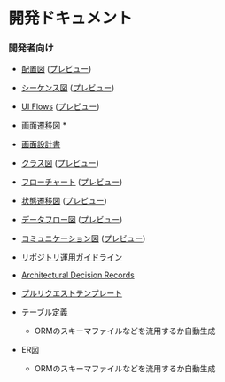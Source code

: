 # 開発ドキュメント


### 開発者向け

- [配置図](sample_repo/doc/dev/DeploymentDiagram.example.md)
([プレビュー](sample_repo/doc/dev/_previews/DeploymentDiagram.png))

- [シーケンス図](sample_repo/doc/dev/SequenceDiagram.example.md) 
([プレビュー](sample_repo/doc/dev/_previews/SequenceDiagram.png))

- [UI Flows](sample_repo/doc/dev/UIFlows.example.uif) 
([プレビュー](sample_repo/doc/dev/_previews/UIFlows.png)) 

- [画面遷移図](sample_repo/doc/dev/ScreenTransitionDiagram.example.png) *

- [画面設計書](sample_repo/doc/dev/ScreenDesign.example.md)

- [クラス図](sample_repo/doc/dev/ClassDiagram.example.md) 
([プレビュー](sample_repo/doc/dev/_previews/ClassDiagram.png))

- [フローチャート](sample_repo/doc/dev/Flowchart.example.md) 
([プレビュー](sample_repo/doc/dev/_previews/Flowchart.png))

- [状態遷移図](sample_repo/doc/dev/StateTransitionDiagram.example.md) 
([プレビュー](sample_repo/doc/dev/_previews/StateTransitionDiagram.png))

- [データフロー図](sample_repo/doc/dev/DataFlowDiagram.example.md) 
([プレビュー](sample_repo/doc/dev/_previews/DataFlowDiagram.png))

- [コミュニケーション図](sample_repo/doc/dev/Communication.example.md) 
([プレビュー](sample_repo/doc/dev/_previews/Communication.png))

- [リポジトリ運用ガイドライン](sample_repo/CONTRIBUTING.example.md)

- [Architectural Decision Records](sample_repo/doc/dev/adr/0001-record-adr.example.md)

- [プルリクエストテンプレート](sample_repo/.github/PULL_REQUEST_TEMPLATE.md)

- テーブル定義
    - ORMのスキーマファイルなどを流用するか自動生成
    
- ER図
    - ORMのスキーマファイルなどを流用するか自動生成
    
